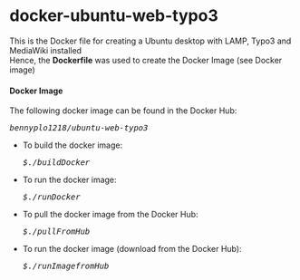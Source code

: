 # docker-ubuntu-web-typo3
This is the Docker file for creating a Ubuntu desktop with LAMP, Typo3 and MediaWiki installed<br/>
Hence, the <b>Dockerfile</b> was used to create the Docker Image (see Docker image)

<h4>Docker Image</h4>
The following docker image can be found in the Docker Hub:
<pre><i>bennyplo1218/ubuntu-web-typo3</i></pre>

<ul><li>To build the docker image:
<pre><i>$./buildDocker</i></pre></li>
<li>To run the docker image:
<pre><i>$./runDocker</i></pre></li>
<li>To pull the docker image from the Docker Hub:
<pre><i>$./pullFromHub</i></pre></li>
<li>To run the docker image (download from the Docker Hub):
<pre><i>$./runImagefromHub</i></pre></li>
</ul>

